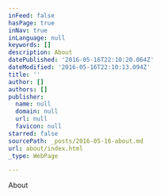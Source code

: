 ```yaml
---
inFeed: false
hasPage: true
inNav: true
inLanguage: null
keywords: []
description: About
datePublished: '2016-05-16T22:10:20.064Z'
dateModified: '2016-05-16T22:10:13.094Z'
title: ''
author: []
authors: []
publisher:
  name: null
  domain: null
  url: null
  favicon: null
starred: false
sourcePath: _posts/2016-05-16-about.md
url: about/index.html
_type: WebPage

---
```

About